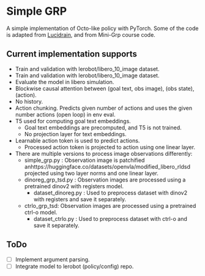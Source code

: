 # Simple GRP

A simple implementation of Octo-like policy with PyTorch. 
Some of the code is adapted from [Lucidrain](https://github.com/lucidrains/vit-pytorch/blob/main/vit_pytorch/simple_vit.py),
and from Mini-Grp course code.

## Current implementation supports
- Train and validation with lerobot/libero_10_image dataset.
- Train and validation with lerobot/libero_10_image dataset.
- Evaluate the model in libero simulation.
- Blockwise causal attention between (goal text, obs image), (obs state), (action).
- No history.
- Action chunking. Predicts given number of actions and uses the given number actions (open loop) in env eval.
- T5 used for computing goal text embeddings.
  - Goal text embeddings are precomputed, and T5 is not trained.
  - No projection layer for text embeddings.
- Learnable action token is used to predict actions.
  - Processed action token is projected to action using one linear layer.
- There are multiple versions to process image observations differently:
  - simple_grp.py : Observation image is patchified anhttps://huggingface.co/datasets/openvla/modified_libero_rldsd projected using two layer norms and one linear layer.
  - dinoreg_grp_tsd.py : Observation images are processed using a pretrained dinov2 with registers model.
    - dataset_dinoreg.py : Used to preprocess dataset with dinov2 with registers and save it separately.
  - ctrlo_grp_tsd: Observation images are processed using a pretrained ctrl-o model. 
    - dataset_ctrlo.py : Used to preprocess dataset with ctrl-o and save it separately.

## ToDo
- [ ] Implement argument parsing.
- [ ] Integrate model to lerobot (policy/config) repo.
